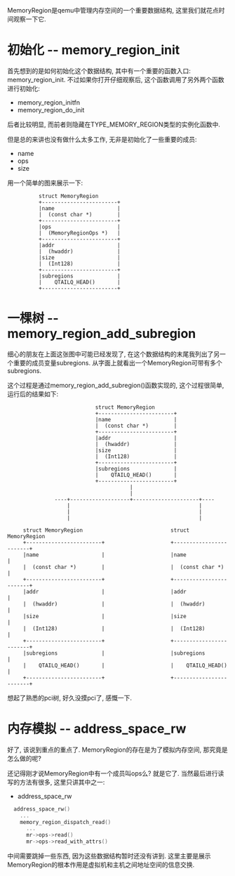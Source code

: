 MemoryRegion是qemu中管理内存空间的一个重要数据结构, 这里我们就花点时间观察一下它. 

# 初始化 -- memory_region_init

首先想到的是如何初始化这个数据结构, 其中有一个重要的函数入口: memory_region_init. 不过如果你打开仔细观察后, 这个函数调用了另外两个函数进行初始化: 

  * memory_region_initfn
  * memory_region_do_init

后者比较明显, 而前者则隐藏在TYPE_MEMORY_REGION类型的实例化函数中. 

但是总的来讲也没有做什么太多工作, 无非是初始化了一些重要的成员: 

  * name
  * ops
  * size

用一个简单的图来展示一下: 

```
          struct MemoryRegion
          +------------------------+
          |name                    |
          |  (const char *)        |
          +------------------------+
          |ops                     |
          |  (MemoryRegionOps *)   |
          +------------------------+
          |addr                    |
          |  (hwaddr)              |
          |size                    |
          |  (Int128)              |
          +------------------------+
          |subregions              |
          |    QTAILQ_HEAD()       |
          +------------------------+
```

# 一棵树 -- memory_region_add_subregion

细心的朋友在上面这张图中可能已经发现了, 在这个数据结构的末尾我列出了另一个重要的成员变量subregions. 从字面上就看出一个MemoryRegion可带有多个subregions. 

这个过程是通过memory_region_add_subregion()函数实现的, 这个过程很简单, 运行后的结果如下: 

```
                            struct MemoryRegion
                            +------------------------+                                         
                            |name                    |                                         
                            |  (const char *)        |                                         
                            +------------------------+                                         
                            |addr                    |                                         
                            |  (hwaddr)              |                                         
                            |size                    |                                         
                            |  (Int128)              |                                         
                            +------------------------+                                         
                            |subregions              |                                         
                            |    QTAILQ_HEAD()       |                                         
                            +------------------------+                                         
                                       |
                                       |
               ----+-------------------+---------------------+----
                   |                                         |
                   |                                         |
                   |                                         |

     struct MemoryRegion                            struct MemoryRegion
     +------------------------+                     +------------------------+
     |name                    |                     |name                    |
     |  (const char *)        |                     |  (const char *)        |
     +------------------------+                     +------------------------+
     |addr                    |                     |addr                    |
     |  (hwaddr)              |                     |  (hwaddr)              |
     |size                    |                     |size                    |
     |  (Int128)              |                     |  (Int128)              |
     +------------------------+                     +------------------------+
     |subregions              |                     |subregions              |
     |    QTAILQ_HEAD()       |                     |    QTAILQ_HEAD()       |
     +------------------------+                     +------------------------+
```

想起了熟悉的pci树, 好久没摸pci了, 感慨一下. 

# 内存模拟 -- address_space_rw

好了, 该说到重点的重点了. MemoryRegion的存在是为了模拟内存空间, 那究竟是怎么做的呢? 

还记得刚才说MemoryRegion中有一个成员叫ops么? 就是它了. 当然最后进行读写的方法有很多, 这里只讲其中之一:

  * address_space_rw

```cpp
  address_space_rw()
    ...
    memory_region_dispatch_read()
      ...
      mr->ops->read()
      mr->ops->read_with_attrs()
```

中间需要跳掉一些东西, 因为这些数据结构暂时还没有讲到. 这里主要是展示MemoryRegion的根本作用是虚拟机和主机之间地址空间的信息交换. 

